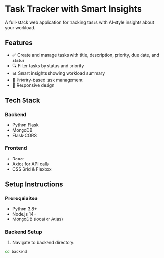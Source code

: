 # Task Tracker with Smart Insights

A full-stack web application for tracking tasks with AI-style insights about your workload.

## Features

- ✅ Create and manage tasks with title, description, priority, due date, and status
- 🔍 Filter tasks by status and priority
- 📊 Smart insights showing workload summary
- 🎯 Priority-based task management
- 📱 Responsive design

## Tech Stack

### Backend
- Python Flask
- MongoDB
- Flask-CORS

### Frontend
- React
- Axios for API calls
- CSS Grid & Flexbox

## Setup Instructions

### Prerequisites
- Python 3.8+
- Node.js 14+
- MongoDB (local or Atlas)

### Backend Setup

1. Navigate to backend directory:
```bash
cd backend